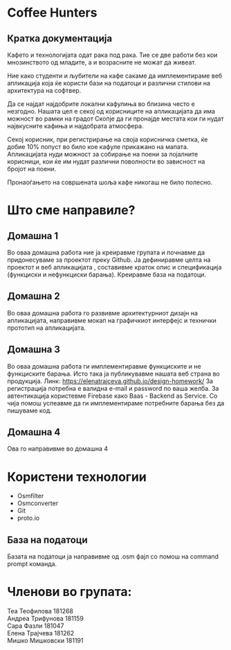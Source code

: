 # Coffee Hunters
## Кратка документација

Кафето и технологијата одат рака под рака. Тие се две работи без кои мнозинството од младите, а и возрасните не можат да живеат.

Ние како студенти и љубители на кафе сакаме да имплементираме веб апликација која ќе користи бази на податоци и различни стилови на архитектура на софтвер.

Да се најдат најдобрите локални кафулиња во близина често е незгодно. Нашата цел е секој од корисниците на апликацијата да има можност во рамки на градот Скопје да ги пронајде местата кои ги нудат највкусните кафиња и најдобрата атмосфера.

Секој корисник, при регистрирање на своја корисничка сметка, ќе добие 10% попуст во било кое кафуле прикажано на мапата. Апликацијата нуди можност за собирање на поени за лојалните корисници, кои ќе им нудат различни поволности во зависност на бројот на поени.

Пронаоѓањето на совршената шоља кафе никогаш не било полесно.


# Што сме направиле?
## Домашна 1

Во оваа домашна работа ние ја креиравме групата и почнавме да придонесуваме за проектот преку Github. Ја дефиниравме целта на проектот и веб апликацијата , составивме краток опис и спецификација (функциски и нефункциски барања). Креиравме база на податоци.

## Домашна 2

Во оваа домашна работа го развивме архитектурниот дизајн на апликацијата, направивме мокап на графичкиот интерфејс и технички прототип на апликацијата.


## Домашна 3

Во оваа домашна работа ги имплементиравме функциските и не функциските барања. Исто така ја публикувавме нашата веб страна во продукција.
Линк: https://elenatrajceva.github.io/design-homework/
За регистрација потребна е валидна e-mail и password по ваша желба. За автентикација користевме Firebase како Baas - Backend as Service.
Со чија помош успеавме да ги имплементираме потребните барања без да пишуваме код.

## Домашна 4

Ова го направивме во домашна 4

# Користени технологии

* Osmfilter
* Osmconverter
* Git
* proto.io

## База на податоци

Базата на податоци ја направивме од .osm фајл со помош на command prompt команда.


# Членови во групата:
Теа Теофилова 181268<br/>
Андреа Трифунова 181159<br/>
Сара Фазли 181047<br/>
Елена Трајчева  181262<br/>
Мишко Мишковски 181191
